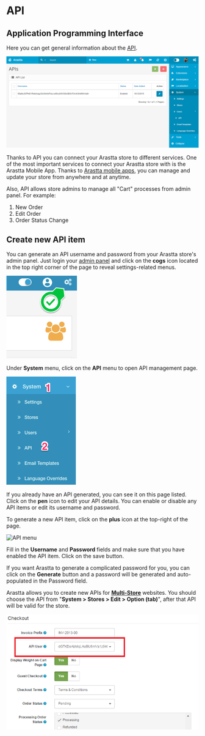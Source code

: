 API
===

Application Programming Interface
-----------------------------------

Here you can get general information about the [API](https://en.wikipedia.org/wiki/Application_programming_interface).

![apis backend](_images/apis.png)

Thanks to API you can connect your Arastta store to different services. One of the most important services to connect your Arastta store with is the Arastta Mobile App. Thanks to [Arastta mobile apps](https://arastta.org/mobile), you can manage and update your store from anywhere and at anytime. 

Also, API allows store admins to manage all "Cart" processes from admin panel. For example:

1. New Order
2. Edit Order
3. Order Status Change

Create new API item
-------------------

You can generate an API username and password from your Arastta store's admin panel. Just login your [admin panel](https://arastta.org/docs/user-manual/admin-panel) and click on the **cogs** icon located in the top right corner of the page to reveal settings-related menus.

![admin settings menu](_images/admin-menu.jpg)

Under **System** menu, click on the **API** menu to open API management page.

![API menu](_images/api-menu.jpg)

If you already have an API generated, you can see it on this page listed. Click on the **pen** icon to edit your API details. You can enable or disable any API items or edit its username and password.

To generate a new API item, click on the **plus** icon at the top-right of the page.

![API menu](_images/api-details.jpg)

Fill in the **Username** and **Password** fields and make sure that you have enabled the API item. Click on the save button.

If you want Arastta to generate a complicated password for you, you can click on the **Generate** button and a password will be generated and auto-populated in the Password field.

Arastta allows you to create new APIs for **[Multi-Store](docs/how-to/how-to-build-a-multi-store)** websites. You should choose the API from "**System > Stores > Edit > Option (tab)**", after that API will be valid for the store.

![choose api from settings options tab](_images/settings-option-tab.png)
